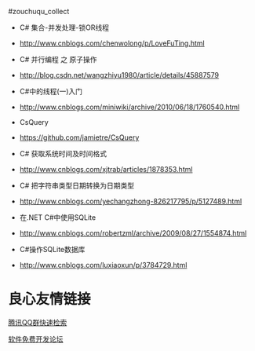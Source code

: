 #zouchuqu_collect

- C# 集合-并发处理-锁OR线程
- http://www.cnblogs.com/chenwolong/p/LoveFuTing.html

- C# 并行编程 之 原子操作
- http://blog.csdn.net/wangzhiyu1980/article/details/45887579

- C#中的线程(一)入门
- http://www.cnblogs.com/miniwiki/archive/2010/06/18/1760540.html

- CsQuery
- https://github.com/jamietre/CsQuery

- C# 获取系统时间及时间格式
- http://www.cnblogs.com/xjtrab/articles/1878353.html
- C# 把字符串类型日期转换为日期类型
- http://www.cnblogs.com/yechangzhong-826217795/p/5127489.html
- 在.NET C#中使用SQLite
- http://www.cnblogs.com/robertzml/archive/2009/08/27/1554874.html
- C#操作SQLite数据库
- http://www.cnblogs.com/luxiaoxun/p/3784729.html


 # 良心友情链接

[腾讯QQ群快速检索](http://u.720life.cn/s/8cf73f7c)

[软件免费开发论坛](http://u.720life.cn/s/bbb01dc0)